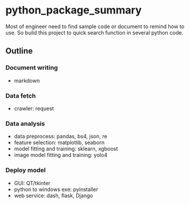 # python_package_summary
 Most of engineer need to find sample code or document to remind how to use. So build this project to quick search function in several python code.
## Outline
### Document writing
 * markdown
### Data fetch
 * crawler: request
### Data analysis
 * data preprocess: pandas, bs4, json, re
 * feature selection: matplotlib, seaborn
 * model fitting and training: sklearn, xgboost
 * image model fitting and training: yolo4
### Deploy model
 * GUI: QT/tkinter
 * python to windows exe: pyinstaller
 * web service: dash, flask, Django
 
